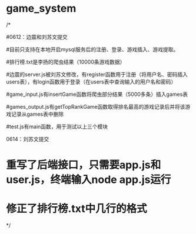# game_system

/*

#0612：边震和刘苏文提交

#目前只支持在本地开启mysql服务后的注册、登录、游戏插入、游戏提取。

#排行榜.txt是李扬的爬虫结果（10000条游戏数据）

#边震的server.js被刘苏文修改，有register函数用于注册（将用户名、密码插入users表），有login函数用于登录（在users表中查询输入的用户名和密码）

#game_input.js有insertGame函数将爬虫部分结果（5000多条）插入games表

#games_output.js有getTopRankGame函数取得排名最高的游戏记录后并将该游戏记录从games表中删除

#test.js有main函数，用于测试以上三个模块



0614：刘苏文提交
# 重写了后端接口，只需要app.js和user.js，终端输入node app.js运行

# 修正了排行榜.txt中几行的格式



*/
